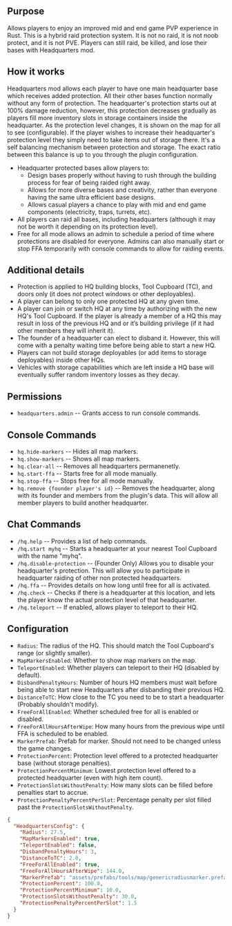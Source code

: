 ## Purpose

Allows players to enjoy an improved mid and end game PVP experience in Rust.  This is a hybrid raid protection system.  It is not no raid, it is not noob protect, and it is not PVE.  Players can still raid, be killed, and lose their bases with Headquarters mod.

## How it works

Headquarters mod allows each player to have one main headquarter base which receives added protection.  All their other bases function normally without any form of protection. The headquarter's protection starts out at 100% damage reduction, however, this protection decreases gradually as players fill more inventory slots in storage containers inside the headquarter.  As the protection level changes, it is shown on the map for all to see (configurable).  If the player wishes to increase their headquarter's protection level they simply need to take items out of storage there.  It's a self balancing mechanism between protection and storage.  The exact ratio between this balance is up to you through the plugin configuration.

* Headquarter protected bases allow players to:
  * Design bases properly without having to rush through the building process for fear of being raided right away.
  * Allows for more diverse bases and creativity, rather than everyone having the same ultra efficient base designs.
  * Allows casual players a chance to play with mid and end game components (electricity, traps, turrets, etc).
* All players can raid all bases, including headquarters (although it may not be worth it depending on its protection level).
* Free for all mode allows an admin to schedule a period of time where protections are disabled for everyone.  Admins can also manually start or stop FFA temporarily with console commands to allow for raiding events.

## Additional details

* Protection is applied to HQ building blocks, Tool Cupboard (TC), and doors only (it does not protect windows or other deployables).
* A player can belong to only one protected HQ at any given time.
* A player can join or switch HQ at any time by authorizing with the new HQ's Tool Cupboard.  If the player is already a member of a HQ this may result in loss of the previous HQ and or it’s building privilege (if it had other members they will inherit it).
* The founder of a headquarter can elect to disband it.  However, this will come with a penalty waiting time before being able to start a new HQ.
* Players can not build storage deployables (or add items to storage deployables) inside other HQs.
* Vehicles with storage capabilities which are left inside a HQ base will eventually suffer random inventory losses as they decay.

## Permissions

* `headquarters.admin`  -- Grants access to run console commands.

## Console Commands

* `hq.hide-markers` -- Hides all map markers.
* `hq.show-markers` -- Shows all map markers.
* `hq.clear-all` -- Removes all headquarters permanenetly.
* `hq.start-ffa` -- Starts free for all mode manually.
* `hq.stop-ffa` -- Stops free for all mode manually.
* `hq.remove {founder player's id}` -- Removes the headquarter, along with its founder and members from the plugin's data.  This will allow all member players to build another headquarter.

## Chat Commands

* `/hq.help` -- Provides a list of help commands.
* `/hq.start myhq` -- Starts a headquarter at your nearest Tool Cupboard with the name "myhq".
* `/hq.disable-protection` -- (Founder Only) Allows you to disable your headquarter's protection. This will allow you to participate in headquarter raiding of other non protected headquarters.
* `/hq.ffa` -- Provides details on how long until free for all is activated.
* `/hq.check` -- Checks if there is a headquarter at this location, and lets the player know the actual protection level of that headquarter.
* `/hq.teleport` -- If enabled, allows player to teleport to their HQ.

## Configuration

- `Radius`: The radius of the HQ. This should match the Tool Cupboard's range (or slightly smaller).
- `MapMarkersEnabled`: Whether to show map markers on the map.
- `TeleportEnabled`: Whether players can teleport to their HQ (disabled by default).
- `DisbandPenaltyHours`: Number of hours HQ members must wait before being able to start new Headquarters after disbanding their previous HQ.
- `DistanceToTC`: How close to the TC you need to be to start a headquarter (Probably shouldn't modify).
- `FreeForAllEnabled`: Whether scheduled free for all is enabled or disabled.
- `FreeForAllHoursAfterWipe`: How many hours from the previous wipe until FFA is scheduled to be enabled.
- `MarkerPrefab`: Prefab for marker.  Should not need to be changed unless the game changes.
- `ProtectionPercent`: Protection level offered to a protected headquarter base (without storage penalties).
- `ProtectionPercentMinimum`: Lowest protection level offered to a protected headquarter (even with high item count).
- `ProtectionSlotsWithoutPenalty`: How many slots can be filled before penalties start to accrue.
- `ProtectionPenaltyPercentPerSlot`: Percentage penalty per slot filled past the `ProtectionSlotsWithoutPenalty`.

```json
{
  "HeadquartersConfig": {
    "Radius": 27.5,
    "MapMarkersEnabled": true,
    "TeleportEnabled": false,
    "DisbandPenaltyHours": 3,
    "DistanceToTC": 2.0,
    "FreeForAllEnabled": true,
    "FreeForAllHoursAfterWipe": 144.0,
    "MarkerPrefab": "assets/prefabs/tools/map/genericradiusmarker.prefab",
    "ProtectionPercent": 100.0,
    "ProtectionPercentMinimum": 10.0,
    "ProtectionSlotsWithoutPenalty": 30.0,
    "ProtectionPenaltyPercentPerSlot": 1.5
  }
}
```